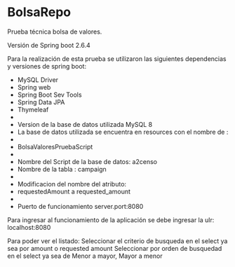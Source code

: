 # BolsaRepo

Prueba técnica bolsa de valores.

Versión de Spring boot 2.6.4

Para la realización de esta prueba se utilizaron las siguientes dependencias y versiones de spring boot:

 * MySQL Driver
 * Spring web
 * Spring Boot Sev Tools
 * Spring Data JPA
 * Thymeleaf 
 * 
 * Version de la base de datos utilizada MySQL 8
 * La base de datos utilizada se encuentra en resources con el nombre de :
 * 
 * BolsaValoresPruebaScript
 * 
 * Nombre del Script de la base de datos: a2censo
 * Nombre de la tabla : campaign
 * 
 * Modificacion del nombre del atributo:
 * requestedAmount a requested_amount
 * 
 * Puerto de funcionamiento server.port:8080

Para ingresar al funcionamiento de la aplicación se debe ingresar la ulr: localhost:8080

Para poder ver el listado: 
Seleccionar el criterio de busqueda en el select ya sea por amount o requested amount
Seleccionar por orden de busquedad en el select ya sea de Menor a mayor, Mayor a menor

